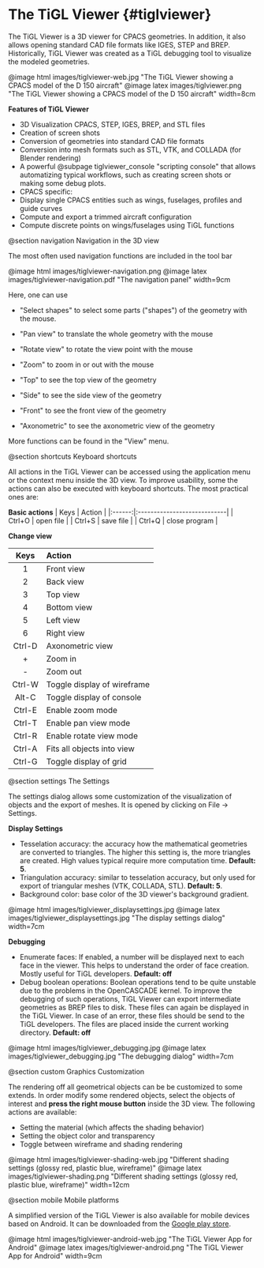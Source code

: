 The TiGL Viewer {#tiglviewer}
===============

The TiGL Viewer is a 3D viewer for CPACS geometries. In addition, it also allows opening standard CAD file formats like IGES, STEP and BREP.
Historically, TiGL Viewer was created as a TiGL debugging tool to visualize the modeled geometries.

@image html images/tiglviewer-web.jpg "The TiGL Viewer showing a CPACS model of the D 150 aircraft"
@image latex images/tiglviewer.png  "The TiGL Viewer showing a CPACS model of the D 150 aircraft" width=8cm

__Features of TiGL Viewer__

 * 3D Visualization CPACS, STEP, IGES, BREP, and STL files
 * Creation of screen shots
 * Conversion of geometries into standard CAD file formats
 * Conversion into mesh formats such as STL, VTK, and COLLADA (for Blender rendering)
 * A powerful @subpage tiglviewer_console "scripting console" that allows automatizing typical workflows, such as creating screen shots 
or making some debug plots.
 * CPACS specific:
  * Display single CPACS entities such as wings, fuselages, profiles and guide curves
  * Compute and export a trimmed aircraft configuration
  * Compute discrete points on wings/fuselages using TiGL functions

@section navigation Navigation in the 3D view

The most often used navigation functions are included in the tool bar 

@image html images/tiglviewer-navigation.png
@image latex images/tiglviewer-navigation.pdf  "The navigation panel" width=9cm

Here, one can use

 * "Select shapes" to select some parts ("shapes") of the geometry with the
    mouse.
 * "Pan view" to translate the whole geometry with the mouse
 * "Rotate view" to rotate the view point with the mouse
 * "Zoom" to zoom in or out with the mouse

 * "Top" to see the top view of the geometry
 * "Side" to see the side view of the geometry
 * "Front" to see the front view of the geometry
 * "Axonometric" to see the axonometric view of the geometry

More functions can be found in the "View" menu. 

@section shortcuts Keyboard shortcuts

All actions in the TiGL Viewer can be accessed using the application menu or the context menu inside the 3D view. To improve usability, some the actions can also be executed with keyboard shortcuts. The most practical ones are:

__Basic actions__
 | Keys   |  Action                     |
 |:------:|:----------------------------|
 | Ctrl+O | open file                   |
 | Ctrl+S | save file                   |
 | Ctrl+Q | close program               |

__Change view__

 | Keys   |  Action                     |
 |:------:|:----------------------------|
 | 1      | Front view                  |
 | 2      | Back view                   |
 | 3      | Top view                    |
 | 4      | Bottom view                 |
 | 5      | Left view                   |
 | 6      | Right view                  |
 | Ctrl-D | Axonometric view            |
 | +      | Zoom in                     |
 | -      | Zoom out                    |
 | Ctrl-W | Toggle display of wireframe |
 | Alt-C  | Toggle display of console   |
 | Ctrl-E | Enable zoom mode            |
 | Ctrl-T | Enable pan view mode        |
 | Ctrl-R | Enable rotate view mode     |
 | Ctrl-A | Fits all  objects into view | 
 | Ctrl-G | Toggle display of grid      |
  
@section settings The Settings

The settings dialog allows some customization of the visualization of objects and the export of meshes. It is opened by clicking on File -> Settings.

__Display Settings__

 * Tesselation accuracy: the accuracy how the mathematical geometries are converted to triangles. The higher 
   this setting is, the more triangles are created. High values typical require more computation time. __Default: 5__.
 * Triangulation accuracy: similar to tesselation accuracy, but only used for export of triangular meshes (VTK, COLLADA, STL).
   __Default: 5__.
 * Background color: base color of the 3D viewer's background gradient.

@image html images/tiglviewer_displaysettings.jpg
@image latex images/tiglviewer_displaysettings.jpg  "The display settings dialog" width=7cm
 
__Debugging__

 * Enumerate faces: If enabled, a number will be displayed next to each face in the viewer. This helps to understand
   the order of face creation. Mostly useful for TiGL developers. __Default: off__
 * Debug boolean operations: Boolean operations tend to be quite unstable due to the problems in the OpenCASCADE kernel. 
   To improve the debugging of such operations, TiGL Viewer can export intermediate geometries as BREP files to disk. 
   These files can again be displayed in the TiGL Viewer. In case of an error, these files should be send to the TiGL
   developers. The files are placed inside the current working directory. __Default: off__
 
@image html images/tiglviewer_debugging.jpg
@image latex images/tiglviewer_debugging.jpg  "The debugging dialog" width=7cm


@section custom Graphics Customization

The rendering off all geometrical objects can be be customized to some extends. In order modify some rendered objects, 
select the objects of interest and __press the right mouse button__ inside the 3D view. The following actions are available:
 * Setting the material (which affects the shading behavior)
 * Setting the object color and transparency
 * Toggle between wireframe and shading rendering
 
@image html images/tiglviewer-shading-web.jpg "Different shading settings (glossy red, plastic blue, wireframe)"
@image latex images/tiglviewer-shading.png  "Different shading settings (glossy red, plastic blue, wireframe)" width=12cm

@section mobile Mobile platforms

A simplified version of the TiGL Viewer is also available for mobile devices based on Android. It can be downloaded from the 
[Google play store](https://play.google.com/store/apps/details?id=de.dlr.sc.tiglviewer.android&hl=de).
  
@image html images/tiglviewer-android-web.jpg "The TiGL Viewer App for Android"
@image latex images/tiglviewer-android.png  "The TiGL Viewer App for Android" width=9cm
